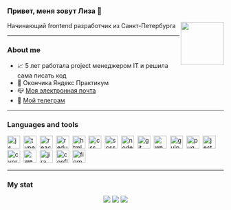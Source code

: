 ### Привет, меня зовут Лиза :wave:
Начинающий frontend разработчик из Санкт-Петербурга
<img align="right" src="https://media.giphy.com/media/RN8FdaB6T1bkkI5n4I/giphy.gif" width="100"/>

---

### About me

- :chart_with_upwards_trend: 5 лет работала project менеджером IT и решила сама писать код
- :seedling: Окончика Яндекс Практикум
- :mailbox_closed: [Моя электронная почта](mailto:lizapetkova@yandex.ru)
- :incoming_envelope: <a href="https://t.me/liza_petkova">Мой телеграм</a> 

---

### Languages and tools

<img src="https://cdn.jsdelivr.net/gh/devicons/devicon/icons/javascript/javascript-original.svg" title="js" width="30" height="30"/>&nbsp;
<img src="https://cdn.jsdelivr.net/gh/devicons/devicon/icons/typescript/typescript-original.svg" title="typescript" width="30" height="30"/>&nbsp;
<img src="https://cdn.jsdelivr.net/gh/devicons/devicon/icons/react/react-original.svg" title="react" width="30" height="30"/>&nbsp;
<img src="https://cdn.jsdelivr.net/gh/devicons/devicon/icons/redux/redux-original.svg" title="redux" width="30" height="30"/>&nbsp;
<img src="https://cdn.jsdelivr.net/gh/devicons/devicon/icons/html5/html5-original.svg" title="html" width="30" height="30"/>&nbsp;
<img src="https://cdn.jsdelivr.net/gh/devicons/devicon/icons/css3/css3-original.svg" title="css" width="30" height="30"/>&nbsp;
<img src="https://cdn.jsdelivr.net/gh/devicons/devicon/icons/sass/sass-original.svg" title="scss" width="30" height="30"/>&nbsp;
<img src="https://cdn.jsdelivr.net/gh/devicons/devicon/icons/nodejs/nodejs-original.svg" title="node" width="30" height="30"/>&nbsp;
<img src="https://cdn.jsdelivr.net/gh/devicons/devicon/icons/git/git-plain.svg" title="git" width="30" height="30"/>&nbsp;
<img src="https://cdn.jsdelivr.net/gh/devicons/devicon/icons/webpack/webpack-original.svg" title="webpack" width="30" height="30"/>&nbsp;
<img src="https://cdn.jsdelivr.net/gh/devicons/devicon/icons/gulp/gulp-plain.svg" title="gulp" width="30" height="30"/>&nbsp;
<img src="https://cdn.rawgit.com/pugjs/pug-logo/eec436cee8fd9d1726d7839cbe99d1f694692c0c/SVG/pug-final-logo-_-colour-128.svg" title="pug" width="30" height="30"/>&nbsp;
<img src="https://cdn.jsdelivr.net/gh/devicons/devicon/icons/jest/jest-plain.svg" title="jest" width="30" height="30"/>&nbsp;
<img src="https://asset.brandfetch.io/idIq_kF0rb/idv3zwmSiY.jpeg" title="cypress" width="30" height="30"/>&nbsp;
<img src="https://cdn.jsdelivr.net/gh/devicons/devicon/icons/webstorm/webstorm-original.svg" title="webstorm" width="30" height="30"/>&nbsp;
<img src="https://cdn.jsdelivr.net/gh/devicons/devicon/icons/jira/jira-original.svg" title="jira" width="30" height="30"/>&nbsp;
<img src="https://cdn.jsdelivr.net/gh/devicons/devicon/icons/confluence/confluence-original.svg" title="confluence" width="30" height="30"/>&nbsp;
<img src="https://cdn.jsdelivr.net/gh/devicons/devicon/icons/figma/figma-original.svg" title="figma" width="30" height="30"/>&nbsp;

---    

### My stat
<div id="stat" align="center">
	<img src="https://github-profile-summary-cards.vercel.app/api/cards/profile-details?username=lizapetkova&theme=transparent"/>
	<img src="https://github-profile-summary-cards.vercel.app/api/cards/most-commit-language?username=lizapetkova&theme=transparent"/>
	<img src="https://github-profile-summary-cards.vercel.app/api/cards/stats?username=lizapetkova&theme=transparent"/>
</div>
